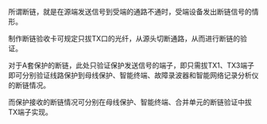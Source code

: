 所谓断链，就是在源端发送信号到受端的通路不通时，受端设备发出断链信号的情形。

制作断链验收卡可规定只拔TX口的光纤，从源头切断通路，从而进行断链的验证。

对于A套保护的断链，此处只验证保护发送信号的端子，即只需拔TX1、TX3端子即可分别验证线路保护到母线保护、智能终端、故障录波器和智能网络记录分析仪的断链情况。

而保护接收的断链情况可分别在母线保护、智能终端、合并单元的断链验证中拔TX端子实现。